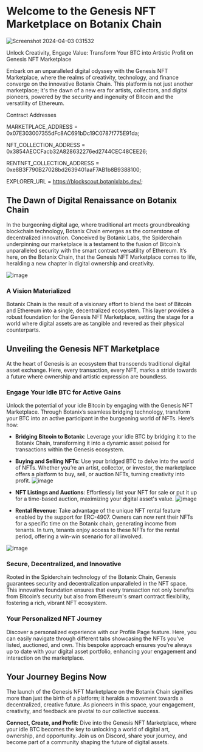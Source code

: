 # Welcome to the Genesis NFT Marketplace on Botanix Chain

![Screenshot 2024-04-03 031532](https://github.com/0xsksingh/Botanix-Genesis-Marketplace/assets/129384571/cb50a194-007f-47cf-b344-eef8ef9968ce)

Unlock Creativity, Engage Value: Transform Your BTC into Artistic Profit on Genesis NFT Marketplace

Embark on an unparalleled digital odyssey with the Genesis NFT Marketplace, where the realms of creativity, technology, and finance converge on the innovative Botanix Chain. This platform is not just another marketplace; it's the dawn of a new era for artists, collectors, and digital pioneers, powered by the security and ingenuity of Bitcoin and the versatility of Ethereum.

Contract Addresses 

MARKETPLACE_ADDRESS = 0x07E303007355dFc8AC691bDc19C0787f775E91da;

NFT_COLLECTION_ADDRESS = 0x3854AECCFacb32A828632276ed2744CEC48CEE26;

RENTNFT_COLLECTION_ADDRESS = 0xe8B3F790B27028bd2639401aaF7AB1b8B9388100;

EXPLORER_URL = https://blockscout.botanixlabs.dev/;

## The Dawn of Digital Renaissance on Botanix Chain

In the burgeoning digital age, where traditional art meets groundbreaking blockchain technology, Botanix Chain emerges as the cornerstone of decentralized innovation. Conceived by Botanix Labs, the Spiderchain underpinning our marketplace is a testament to the fusion of Bitcoin’s unparalleled security with the smart contract versatility of Ethereum. It’s here, on the Botanix Chain, that the Genesis NFT Marketplace comes to life, heralding a new chapter in digital ownership and creativity.

![image](https://github.com/0xsksingh/Botanix-Genesis-Marketplace/assets/129384571/a8626956-d948-4a48-900b-dbd7436bce50)

### A Vision Materialized

Botanix Chain is the result of a visionary effort to blend the best of Bitcoin and Ethereum into a single, decentralized ecosystem. This layer provides a robust foundation for the Genesis NFT Marketplace, setting the stage for a world where digital assets are as tangible and revered as their physical counterparts.

## Unveiling the Genesis NFT Marketplace

At the heart of Genesis is an ecosystem that transcends traditional digital asset exchange. Here, every transaction, every NFT, marks a stride towards a future where ownership and artistic expression are boundless.

### Engage Your Idle BTC for Active Gains

Unlock the potential of your idle Bitcoin by engaging with the Genesis NFT Marketplace. Through Botanix’s seamless bridging technology, transform your BTC into an active participant in the burgeoning world of NFTs. Here’s how:

- **Bridging Bitcoin to Botanix**: Leverage your idle BTC by bridging it to the Botanix Chain, transforming it into a dynamic asset poised for transactions within the Genesis ecosystem.
- **Buying and Selling NFTs**: Use your bridged BTC to delve into the world of NFTs. Whether you’re an artist, collector, or investor, the marketplace offers a platform to buy, sell, or auction NFTs, turning creativity into profit.
 ![image](https://github.com/0xsksingh/Botanix-Genesis-Marketplace/assets/129384571/673e4b8f-0f7f-4994-90f7-1fb0ac64d6e3)

- **NFT Listings and Auctions**: Effortlessly list your NFT for sale or put it up for a time-based auction, maximizing your digital asset's value.
  ![image](https://github.com/0xsksingh/Botanix-Genesis-Marketplace/assets/129384571/a938e7d8-d969-4e07-ac5d-48723661f42d)

- **Rental Revenue**: Take advantage of the unique NFT rental feature enabled by the support for ERC-4907. Owners can now rent their NFTs for a specific time on the Botanix chain, generating income from tenants.
  In turn, tenants enjoy access to these NFTs for the rental period, offering a win-win scenario for all involved.

![image](https://github.com/0xsksingh/Botanix-Genesis-Marketplace/assets/129384571/825cee3b-fda9-48a8-9980-1f264f915f92)

### Secure, Decentralized, and Innovative

Rooted in the Spiderchain technology of the Botanix Chain, Genesis guarantees security and decentralization unparalleled in the NFT space. This innovative foundation ensures that every transaction not only benefits from Bitcoin’s security but also from Ethereum's smart contract flexibility, fostering a rich, vibrant NFT ecosystem.

### Your Personalized NFT Journey

Discover a personalized experience with our Profile Page feature. Here, you can easily navigate through different tabs showcasing the NFTs you've listed, auctioned, and own. This bespoke approach ensures you're always up to date with your digital asset portfolio, enhancing your engagement and interaction on the marketplace.

## Your Journey Begins Now

The launch of the Genesis NFT Marketplace on the Botanix Chain signifies more than just the birth of a platform; it heralds a movement towards a decentralized, creative future. As pioneers in this space, your engagement, creativity, and feedback are pivotal to our collective success.

**Connect, Create, and Profit**: Dive into the Genesis NFT Marketplace, where your idle BTC becomes the key to unlocking a world of digital art, ownership, and opportunity. Join us on Discord, share your journey, and become part of a community shaping the future of digital assets.